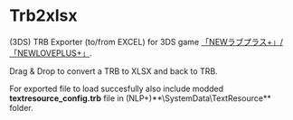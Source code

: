 # Trb2xlsx
(3DS) TRB Exporter (to/from EXCEL) for 3DS game [「NEWラブプラス+」/「NEWLOVEPLUS+」](http://www.konami.jp/products/newloveplus_plus/).


Drag & Drop to convert a TRB to XLSX and back to TRB.


For exported file to load succesfully also include modded **textresource_config.trb** file in (NLP+)**\SystemData\TextResource\** folder.

